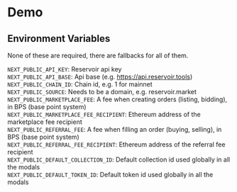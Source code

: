 # Demo

## Environment Variables

None of these are required, there are fallbacks for all of them.

`NEXT_PUBLIC_API_KEY`: Reservoir api key\
`NEXT_PUBLIC_API_BASE`: Api base (e.g. https://api.reservoir.tools) \
`NEXT_PUBLIC_CHAIN_ID`: Chain id, e.g. 1 for mainnet\
`NEXT_PUBLIC_SOURCE`: Needs to be a domain, e.g. reservoir.market\
`NEXT_PUBLIC_MARKETPLACE_FEE`: A fee when creating orders (listing, bidding), in BPS (base point system)\
`NEXT_PUBLIC_MARKETPLACE_FEE_RECIPIENT`: Ethereum address of the marketplace fee recipient\
`NEXT_PUBLIC_REFERRAL_FEE`: A fee when filling an order (buying, selling), in BPS (base point system)\
`NEXT_PUBLIC_REFERRAL_FEE_RECIPIENT`: Ethereum address of the referral fee recipient\
`NEXT_PUBLIC_DEFAULT_COLLECTION_ID`: Default collection id used globally in all the modals\
`NEXT_PUBLIC_DEFAULT_TOKEN_ID`: Default token id used globally in all the modals
